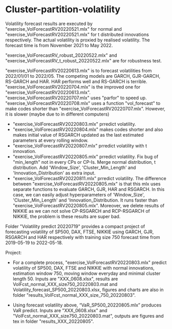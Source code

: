 # Cluster-partition-volatility

Volatility forecast results are executed by 
"exercise_VolForecastRV20220521.mlx" for normal and 
"exercise_VolForecastRV20220521.mlx" for t distributed innovations respectively. 
The actual volatility is proxied by realised volatility. The forecast time is from November 2021 to May 2022.

"exercise_VolForecastRV_robust_20220522.mlx" and "exercise_VolForecastRV_t_robust_20220522.mlx" are for robustness test.

"exercise_VolForecastRV20220613.mlx" is to forecast volatilities from 2022/01/01 to 2022/05. The competing models are GARCH, GJR-GARCH, RS-GARCH and HAR. HAR performs well and RS-GARCH is terrible.
"exercise_VolForecastRV20220704.mlx" is the improved one for "exercise_VolForecastRV20220613.mlx".
"exercise_VolForecastRV20220707.mlx" uses "parfor" to speed up. 
"exercise_VolForecastRV20220708.mlx" uses a function "vol_forecast" to make codes shorter than "exercise_VolForecastRV20220707.mlx". However, it is slower (maybe due to in different computers)

- "exercise_VolForecastRV20220803.mlx" prredict volatility.
- "exercise_VolForecastRV20220804.mlx" makes codes shorter and also makes initial value of RSGARCH updated as the last estimated parameters at every rolling window.
- "exercise_VolForecastRV20220807.mlx" prredict volatility with t innovation.
- "exercise_VolForecastRV20220805.mlx" prredict volatility. Fix bug of "min_length" not in every CPs or CP-Is. Merge normal distribution, t distribution. Add 'Window_Size', 'Cluster_Min_Length' and 'Innovation_Distribution' as extra input.
- "exercise_VolForecastRV20220811.mlx" prredict volatility. The difference between "exercise_VolForecastRV20220805.mlx" is that this mlx uses separate functions to evaluate GARCH, GJR, HAR and RSGARCH. In this case, we can easily adjust hyperparameters of 'Window_Size', 'Cluster_Min_Length' and 'Innovation_Distribution. It runs faster than "exercise_VolForecastRV20220805.mlx". Moreover, we delete results of NIKKIE as we can not solve CP-RSGARCH and RCP-RSGARCH of NIKKIE, the problem is these results are super bad.


Folder "Volatility predict 20220719" provides a compact project of forecasting volatility of SP500, DAX, FTSE, NIKKIE using GARCH, GJR, RSGARCH and HAR respectively with training size 750 forecast time from 2019-05-19 to 2022-05-18.

Project:

- For a complete process, "exercise_VolForecastRV20220803.mlx" predict volatility of SP500, DAX, FTSE and NIKKIE with normal innovations, estimation window 750, moving window everyday and minimal cluster length 50. Inputs are "XXX_0608.xlsx", results are VolFcst_normal_XXX_size750_20220803.mat and Volatility_forecast_SP500_20220803.xlsx, figures and charts are also in folder "results_VolFcst_normal_XXX_size_750_20220803". 

- Using forecast volatility above, “VaR_SP500_20220805.mlx” produces VaR predict. Inputs are "XXX_0608.xlsx" and "VolFcst_normal_XXX_size750_20220803.mat", outputs are figures and tex in folder "results_XXX_20220805".
